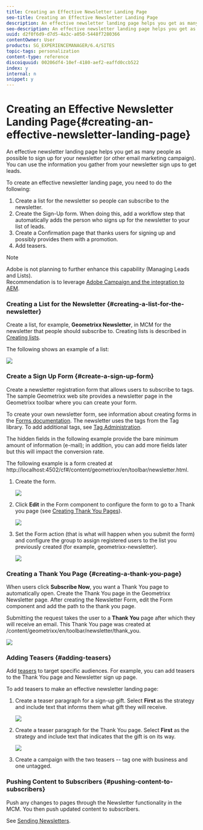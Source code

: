 ```yaml
---
title: Creating an Effective Newsletter Landing Page
seo-title: Creating an Effective Newsletter Landing Page
description: An effective newsletter landing page helps you get as many people as possible to sign up for your newsletter (or other email marketing campaign). You can use the information you gather from your newsletter sign ups to get leads.
seo-description: An effective newsletter landing page helps you get as many people as possible to sign up for your newsletter (or other email marketing campaign). You can use the information you gather from your newsletter sign ups to get leads.
uuid: d2f0f6d9-d7d5-4a3c-a050-5448f7280366
contentOwner: User
products: SG_EXPERIENCEMANAGER/6.4/SITES
topic-tags: personalization
content-type: reference
discoiquuid: 00206df4-10ef-4180-aef2-eaffd0ccb522
index: y
internal: n
snippet: y
---
```


# Creating an Effective Newsletter Landing Page{#creating-an-effective-newsletter-landing-page}

<!--
Comment Type: remark
Last Modified By: unknown unknown (ims-author-77F410094CD97C4F0A746C1B@AdobeID)
Last Modified Date: 2017-11-30T05:06:53.354-0500
<p>Update for we.retail.</p>
-->

An effective newsletter landing page helps you get as many people as possible to sign up for your newsletter (or other email marketing campaign). You can use the information you gather from your newsletter sign ups to get leads.

To create an effective newsletter landing page, you need to do the following:

1. Create a list for the newsletter so people can subscribe to the newsletter.
1. Create the Sign-Up form. When doing this, add a workflow step that automatically adds the person who signs up for the newsletter to your list of leads.
1. Create a Confirmation page that thanks users for signing up and possibly provides them with a promotion.
1. Add teasers.

>[!NOTE]
>
>Adobe is not planning to further enhance this capability (Managing Leads and Lists).  
>Recommendation is to leverage [Adobe Campaign and the integration to AEM](../../../sites/administering/using/campaign.md).

### Creating a List for the Newsletter {#creating-a-list-for-the-newsletter}

Create a list, for example, **Geometrixx Newsletter**, in MCM for the newsletter that people should subscribe to. Creating lists is described in [Creating lists](../../../sites/classic-ui-authoring/using/classic-personalization-campaigns.md#creatingnewlists).

The following shows an example of a list:

![](assets/mcm_listcreate.png) 

### Create a Sign Up Form {#create-a-sign-up-form}

Create a newsletter registration form that allows users to subscribe to tags. The sample Geometrixx web site provides a newsletter page in the Geometrixx toolbar where you can create your form.

To create your own newsletter form, see information about creating forms in the [Forms documentation](../../../sites/authoring/using/default-components.md#form). The newsletter uses the tags from the Tag library. To add additional tags, see [Tag Administration](../../../sites/authoring/using/tags.md#tagadministration).

The hidden fields in the following example provide the bare minimum amount of information (e-mail); in addition, you can add more fields later but this will impact the conversion rate.

The following example is a form created at http://localhost:4502/cf#/content/geometrixx/en/toolbar/newsletter.html.

1. Create the form.

   ![](assets/mcm_newsletterpage.png)

1. Click **Edit** in the Form component to configure the form to go to a Thank you page (see [Creating Thank You Pages](#creatingathankyoupage)).

   ![](assets/dc_formstart_thankyou.png)

1. Set the Form action (that is what will happen when you submit the form) and configure the group to assign registered users to the list you previously created (for example, geometrixx-newsletter).

   ![](assets/dc_formstart_thankyouadvanced.png)

### Creating a Thank You Page {#creating-a-thank-you-page}

When users click **Subscribe Now**, you want a Thank You page to automatically open. Create the Thank You page in the Geometrixx Newsletter page. After creating the Newsletter Form, edit the Form component and add the path to the thank you page.

Submitting the request takes the user to a **Thank You** page after which they will receive an email. This Thank You page was created at /content/geometrixx/en/toolbar/newsletter/thank_you.

![](assets/mcm_newsletter_thankyoupage.png) 

### Adding Teasers {#adding-teasers}

Add [teasers](../../../sites/classic-ui-authoring/using/classic-personalization-campaigns.md#teasers) to target specific audiences. For example, you can add teasers to the Thank You page and Newsletter sign up page.

To add teasers to make an effective newsletter landing page:

1. Create a teaser paragraph for a sign-up gift. Select **First** as the strategy and include text that informs them what gift they will receive.

   ![](assets/dc_teaser_thankyou.png)

1. Create a teaser paragraph for the Thank You page. Select **First** as the strategy and include text that indicates that the gift is on its way.

   ![](assets/chlimage_1-162.png)

1. Create a campaign with the two teasers -- tag one with business and one untagged.

### Pushing Content to Subscribers {#pushing-content-to-subscribers}

Push any changes to pages through the Newsletter functionality in the MCM. You then push updated content to subscribers.

See [Sending Newsletters](../../../sites/classic-ui-authoring/using/classic-personalization-campaigns.md#newsletters).
